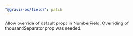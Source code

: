 ```yaml
---
"@gravis-os/fields": patch
---
```


Allow override of default props in NumberField. Overriding of thousandSeparator prop was needed.
